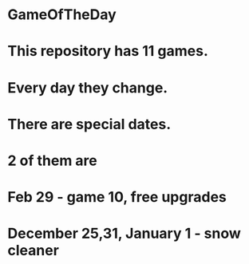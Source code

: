 # GameOfTheDay
# This repository has **11** games.
# Every day they change.
# There are special dates.
# 2 of them are
# Feb 29 - game 10, free upgrades
# December 25,31, January 1 - snow cleaner


